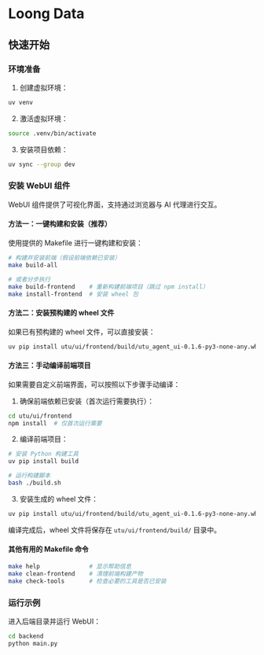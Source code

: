 # Loong Data

## 快速开始

### 环境准备

1. 创建虚拟环境：
```bash
uv venv
```

2. 激活虚拟环境：
```bash
source .venv/bin/activate
```

3. 安装项目依赖：
```bash
uv sync --group dev
```

### 安装 WebUI 组件

WebUI 组件提供了可视化界面，支持通过浏览器与 AI 代理进行交互。

#### 方法一：一键构建和安装（推荐）

使用提供的 Makefile 进行一键构建和安装：

```bash
# 构建并安装前端（假设前端依赖已安装）
make build-all

# 或者分步执行
make build-frontend    # 重新构建前端项目（跳过 npm install）
make install-frontend  # 安装 wheel 包
```

#### 方法二：安装预构建的 wheel 文件

如果已有预构建的 wheel 文件，可以直接安装：

```bash
uv pip install utu/ui/frontend/build/utu_agent_ui-0.1.6-py3-none-any.whl
```

#### 方法三：手动编译前端项目

如果需要自定义前端界面，可以按照以下步骤手动编译：

1. 确保前端依赖已安装（首次运行需要执行）：
```bash
cd utu/ui/frontend
npm install  # 仅首次运行需要
```

2. 编译前端项目：
```bash
# 安装 Python 构建工具
uv pip install build

# 运行构建脚本
bash ./build.sh
```

3. 安装生成的 wheel 文件：
```bash
uv pip install utu/ui/frontend/build/utu_agent_ui-0.1.6-py3-none-any.whl
```

编译完成后，wheel 文件将保存在 `utu/ui/frontend/build/` 目录中。

#### 其他有用的 Makefile 命令

```bash
make help              # 显示帮助信息
make clean-frontend    # 清理前端构建产物
make check-tools       # 检查必要的工具是否已安装
```

### 运行示例

进入后端目录并运行 WebUI：

```bash
cd backend
python main.py
```